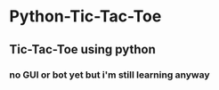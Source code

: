 # Python-Tic-Tac-Toe
## Tic-Tac-Toe using python
### no GUI or bot yet but i'm still learning anyway
